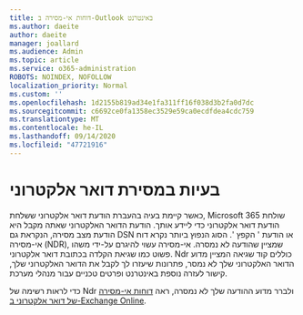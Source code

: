 ```yaml
---
title: דוחות אי-מסירה ב-Outlook באינטרנט
ms.author: daeite
author: daeite
manager: joallard
ms.audience: Admin
ms.topic: article
ms.service: o365-administration
ROBOTS: NOINDEX, NOFOLLOW
localization_priority: Normal
ms.custom: ''
ms.openlocfilehash: 1d2155b819ad34e1fa311ff16f038d3b2fa0d7dc
ms.sourcegitcommit: c6692ce0fa1358ec3529e59ca0ecdfdea4cdc759
ms.translationtype: MT
ms.contentlocale: he-IL
ms.lasthandoff: 09/14/2020
ms.locfileid: "47721916"
---
```

# <a name="issues-with-email-delivery"></a>בעיות במסירת דואר אלקטרוני

כאשר קיימת בעיה בהעברת הודעת דואר אלקטרוני ששלחת, Microsoft 365 שולחת הודעת דואר אלקטרוני כדי ליידע אותך. הודעת הדואר האלקטרוני שאתה מקבל היא הודעת מצב מסירה, הנקראת גם DSN או הודעת ' הקפץ '. הסוג הנפוץ ביותר נקרא דוח אי-מסירה (NDR), שמציין שהודעה לא נמסרה. אי-מסירה עשוי להיגרם על-ידי משהו פשוט כמו שגיאת הקלדה בכתובת דואר אלקטרוני. Ndr כוללים קוד שגיאה המציין מדוע הדואר האלקטרוני שלך לא נמסר, פתרונות שיעזרו לך לקבל את הדואר האלקטרוני שלך, קישור לעזרה נוספת באינטרנט ופרטים טכניים עבור מנהלי מערכת.

כדי לראות רשימה של Ndr ולברר מדוע ההודעה שלך לא נמסרה, ראה [דוחות אי-מסירה של דואר אלקטרוני ב-Exchange Online](https://docs.microsoft.com/exchange/mail-flow-best-practices/non-delivery-reports-in-exchange-online/non-delivery-reports-in-exchange-online).